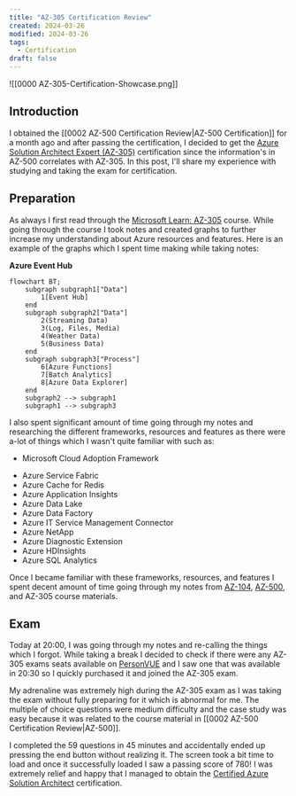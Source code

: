 ```yaml
---
title: "AZ-305 Certification Review"
created: 2024-03-26
modified: 2024-03-26
tags:
  - Certification
draft: false
---
```

![[0000 AZ-305-Certification-Showcase.png]]

## Introduction

I obtained the [[0002 AZ-500 Certification Review|AZ-500 Certification]] for a month ago and after passing the certification, I decided to get the [Azure Solution Architect Expert (AZ-305)](https://learn.microsoft.com/en-us/credentials/certifications/exams/az-305/) certification since the information's in AZ-500 correlates with AZ-305. In this post, I'll share my experience with studying and taking the exam for certification.

## Preparation

As always I first read through the [Microsoft Learn: AZ-305](https://learn.microsoft.com/en-us/credentials/certifications/exams/az-305/) course. While going through the course I took notes and created graphs to further increase my understanding about Azure resources and features.  Here is an example of the graphs which I spent time making while taking notes:

**Azure Event Hub**

```mermaid
flowchart BT;
	subgraph subgraph1["Data"]
		1[Event Hub]
	end
	subgraph subgraph2["Data"]
		2(Streaming Data)
		3(Log, Files, Media)
		4(Weather Data)
		5(Business Data)
	end 
	subgraph subgraph3["Process"]
		6[Azure Functions]
		7[Batch Analytics]
		8[Azure Data Explorer]
	end
	subgraph2 --> subgraph1
	subgraph1 --> subgraph3
```

I also spent significant amount of time going through my notes and researching the different frameworks, resources and features as there were a-lot of things which I wasn't quite familiar with such as: 

* Microsoft Cloud Adoption Framework
- Azure Service Fabric
- Azure Cache for Redis
- Azure Application Insights
- Azure Data Lake
- Azure Data Factory
- Azure IT Service Management Connector
- Azure NetApp
- Azure Diagnostic Extension
- Azure HDInsights
- Azure SQL Analytics

Once I became familiar with these frameworks, resources, and features I spent decent amount of time going through my notes from [AZ-104](https://learn.microsoft.com/en-us/users/husenjan/credentials/63db89b5064d17ff), [AZ-500](https://learn.microsoft.com/en-us/users/husenjan/credentials/63db89b5064d17ff), and AZ-305 course materials.

## Exam

Today at 20:00, I was going through my notes and re-calling the things which I forgot. While taking a break I decided to check if there were any AZ-305 exams seats available on [PersonVUE](https://www.pearsonvue.com/) and I saw one that was available in 20:30 so I quickly purchased it and joined the AZ-305 exam.

My adrenaline was extremely high during the AZ-305 exam as I was taking the exam without fully preparing for it which is abnormal for me. The multiple of choice questions were medium difficulty and the case study was easy because it was related to the course material in [[0002 AZ-500 Certification Review|AZ-500]].

I completed the 59 questions in 45 minutes and accidentally ended up pressing the end button without realizing it. The screen took a bit time to load and once it successfully loaded I saw a passing score of 780! I was extremely relief and happy that I managed to obtain the [Certified Azure Solution Architect](https://learn.microsoft.com/en-us/users/husenjan/credentials/ae5226222b6183c4) certification.